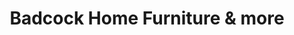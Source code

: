 ---
title: "Badcock Home Furniture & more"
url: /newberry/badcock-home-furniture-and-more/
shop: furniture
---